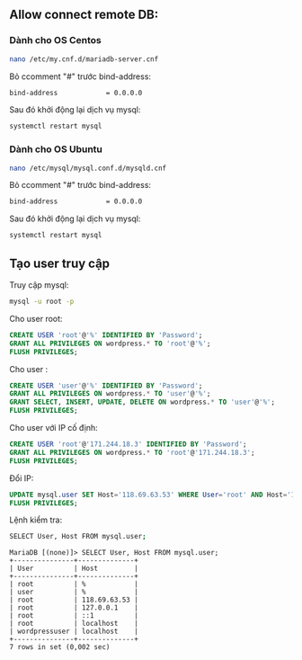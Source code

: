 ## Allow connect remote DB:

### Dành cho OS Centos

```bash
nano /etc/my.cnf.d/mariadb-server.cnf 
```

Bỏ ccomment "#" trước bind-address:

```bash
bind-address            = 0.0.0.0 
```

Sau đó khởi động lại dịch vụ mysql:

```bash 
systemctl restart mysql 
```

### Dành cho OS Ubuntu

```bash
nano /etc/mysql/mysql.conf.d/mysqld.cnf 
```

Bỏ ccomment "#" trước bind-address:

```bash
bind-address            = 0.0.0.0 
```

Sau đó khởi động lại dịch vụ mysql:

```bash 
systemctl restart mysql 
```

## Tạo user truy cập

Truy cập mysql:

```bash 
mysql -u root -p 
```

Cho user root:

```sql
CREATE USER 'root'@'%' IDENTIFIED BY 'Password';
GRANT ALL PRIVILEGES ON wordpress.* TO 'root'@'%';
FLUSH PRIVILEGES;
```

Cho user :
```sql
CREATE USER 'user'@'%' IDENTIFIED BY 'Password';
GRANT ALL PRIVILEGES ON wordpress.* TO 'user'@'%';
GRANT SELECT, INSERT, UPDATE, DELETE ON wordpress.* TO 'user'@'%';
FLUSH PRIVILEGES;
```

Cho user với IP cố định:
```sql
CREATE USER 'root'@'171.244.18.3' IDENTIFIED BY 'Password';
GRANT ALL PRIVILEGES ON wordpress.* TO 'root'@'171.244.18.3';
FLUSH PRIVILEGES;
```

Đổi IP:
```sql
UPDATE mysql.user SET Host='118.69.63.53' WHERE User='root' AND Host='171.244.18.3';
FLUSH PRIVILEGES;
```

Lệnh kiểm tra: 

```bash 
SELECT User, Host FROM mysql.user; 
```

```
MariaDB [(none)]> SELECT User, Host FROM mysql.user;
+---------------+--------------+
| User          | Host         |
+---------------+--------------+
| root          | %            |
| user          | %            |
| root          | 118.69.63.53 |
| root          | 127.0.0.1    |
| root          | ::1          |
| root          | localhost    |
| wordpressuser | localhost    |
+---------------+--------------+
7 rows in set (0,002 sec)
```